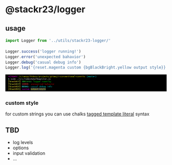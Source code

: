 # @stackr23/logger

## usage

```javascript
import Logger from '../utils/stackr23-logger/'

Logger.success('logger running!')
Logger.error('unexpected bahavior')
Logger.debug('casual debug info')
Logger.log('{reset.magenta custom {bgBlackBright.yellow output style}}')
```

![gitbash-output](gitbash-output.png?raw=true)

### custom style

for custom strings you can use chalks [tagged template literal](https://github.com/chalk/chalk#tagged-template-literal) syntax  

## TBD

* log levels
* options
* input validation
* ...
